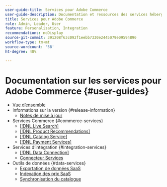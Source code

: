 ```yaml
---
user-guide-title: Services pour Adobe Commerce
user-guide-description: Documentation et ressources des services hébergés qui offrent des fonctionnalités étendues à Adobe Commerce et Magento Open Source.
title: Services pour Adobe Commerce
role: Admin, Leader, User
feature: Personalization, Integration
recommendations: noDisplay
source-git-commit: 391208f63c092f1eebb7330e2445079e09594890
workflow-type: tm+mt
source-wordcount: '58'
ht-degree: 48%

---
```


# Documentation sur les services pour Adobe Commerce {#user-guides}

- [Vue d’ensemble](home.md)
- Informations sur la version {#release-information}
   - [Notes de mise à jour](/help/landing/release-notes-all.md)
- Services Commerce {#commerce-services}
   - [[!DNL Live Search]](https://experienceleague.adobe.com/en/docs/commerce-merchant-services/live-search/overview)
   - [[!DNL Product Recommendations]](https://experienceleague.adobe.com/en/docs/commerce-merchant-services/product-recommendations/guide-overview)
   - [[!DNL Catalog Service]](https://experienceleague.adobe.com/en/docs/commerce-merchant-services/catalog-service/guide-overview)
   - [[!DNL Payment Services]](https://experienceleague.adobe.com/en/docs/commerce-merchant-services/payment-services/guide-overview)
- Services d’intégration {#integration-services}
   - [[!DNL Data Connection]](https://experienceleague.adobe.com/en/docs/commerce-merchant-services/data-connection/overview)
   - [Connecteur Services](/help/landing/saas.md)
- Outils de données {#data-services}
   - [Exportation de données SaaS](https://experienceleague.adobe.com/en/docs/commerce-merchant-services/saas-data-export/overview)
   - [Indexation des prix SaaS](https://experienceleague.adobe.com/en/docs/commerce-merchant-services/price-indexer/price-indexing)
   - [Synchronisation du catalogue](/help/landing/catalog-sync.md)





